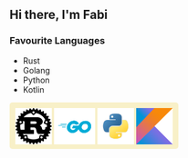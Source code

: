 ## Hi there, I'm Fabi

### Favourite Languages

- Rust
- Golang
- Python
- Kotlin

<div style="background-color: #f8f0c8; padding: 10px 10px 5px 10px; border-radius: 5px; display: inline-block">
  <img src="Icons/rust.svg" height="64"/>
  <img src="Icons/golang.png" height="64"/>
  <img src="Icons/python.png" height="64"/>
  <img src="Icons/kotlin.png" height="64"/>
</div>

